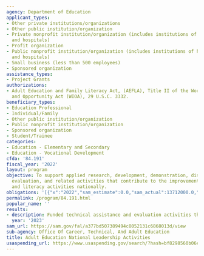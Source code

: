 ```yaml
---
agency: Department of Education
applicant_types:
- Other private institutions/organizations
- Other public institution/organization
- Private nonprofit institution/organization (includes institutions of higher education
  and hospitals)
- Profit organization
- Public nonprofit institution/organization (includes institutions of higher education
  and hospitals)
- Small business (less than 500 employees)
- Sponsored organization
assistance_types:
- Project Grants
authorizations:
- Adult Education and Family Literacy Act, (AEFLA), Title II of the Workforce Innovation
  and Opportunity Act (WIOA), 29 U.S.C. 3332.
beneficiary_types:
- Education Professional
- Individual/Family
- Other public institution/organization
- Public nonprofit institution/organization
- Sponsored organization
- Student/Trainee
categories:
- Education - Elementary and Secondary
- Education - Vocational Development
cfda: '84.191'
fiscal_year: '2022'
layout: program
objective: To support applied research, development, demonstration, dissemination,
  evaluation, and related activities that contribute to the improvement of adult education
  and literacy activities nationally.
obligations: '[{"x":"2022","sam_estimate":0.0,"sam_actual":13712000.0,"usa_spending_actual":0.0},{"x":"2023","sam_estimate":38712000.0,"sam_actual":0.0,"usa_spending_actual":0.0},{"x":"2024","sam_estimate":43712000.0,"sam_actual":0.0,"usa_spending_actual":0.0}]'
permalink: /program/84.191.html
popular_name: ''
results:
- description: Funded technical assistance and evaluation activities through contracts.
  year: '2023'
sam_url: https://sam.gov/fal/a377bd507389494c8052131c6868013d/view
sub-agency: Office Of Career, Technical, And Adult Education
title: Adult Education National Leadership Activities
usaspending_url: https://www.usaspending.gov/search/?hash=bf8298560b06e4a51d32e17eeaaab55d
---
```

